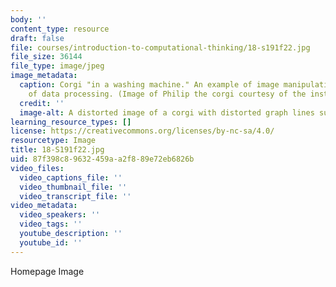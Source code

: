 ```yaml
---
body: ''
content_type: resource
draft: false
file: courses/introduction-to-computational-thinking/18-s191f22.jpg
file_size: 36144
file_type: image/jpeg
image_metadata:
  caption: Corgi "in a washing machine." An example of image manipulation by means
    of data processing. (Image of Philip the corgi courtesy of the instructors.)
  credit: ''
  image-alt: A distorted image of a corgi with distorted graph lines superimposed.
learning_resource_types: []
license: https://creativecommons.org/licenses/by-nc-sa/4.0/
resourcetype: Image
title: 18-S191f22.jpg
uid: 87f398c8-9632-459a-a2f8-89e72eb6826b
video_files:
  video_captions_file: ''
  video_thumbnail_file: ''
  video_transcript_file: ''
video_metadata:
  video_speakers: ''
  video_tags: ''
  youtube_description: ''
  youtube_id: ''
---
```

Homepage Image